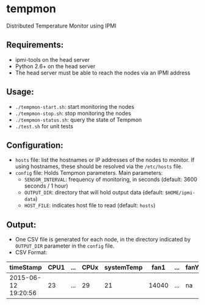 # tempmon
Distributed Temperature Monitor using IPMI

## Requirements:
- ipmi-tools on the head server
- Python 2.6+ on the head server
- The head server must be able to reach the nodes via an IPMI address

## Usage:
- ``./tempmon-start.sh``: start monitoring the nodes
- ``./tempmon-stop.sh``: stop monitoring the nodes
- ``./tempmon-status.sh``: query the state of Tempmon
- ``./test.sh`` for unit tests

## Configuration:
- ``hosts`` file: list the hostnames or IP addresses of the nodes to monitor. If using hostnames, these should be resolved via the ``/etc/hosts`` file.
- ``config`` file: Holds Tempmon parameters. Main parameters:
  - ``SENSOR_INTERVAL``: frequency of monitoring, in seconds (default: 3600 seconds / 1 hour)
  - ``OUTPUT_DIR``: directory that will hold output data (default: ``$HOME/ipmi-data``)
  - ``HOST_FILE``: indicates host file to read (default: ``hosts``)

## Output:
- One CSV file is generated for each node, in the directory indicated by ``OUTPUT_DIR`` parameter in the ``config`` file.
- CSV Format: 

| timeStamp | CPU1 | ... | CPUx | systemTemp | fan1 | ... | fanY |
| ------ | ----- | ------ | ------ | ------ | ------ | ------ | ------ |
|2015-06-12 19:20:56 | 23 | ...| 29 | 21 | 14040 |	...	| na |
